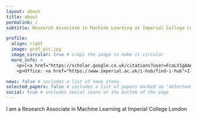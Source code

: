 ```yaml
---
layout: about
title: about
permalink: /
subtitle: Research Associate in Machine Learning at Imperial College London

profile:
  align: right
  image: prof_pic.jpg
  image_circular: true # crops the image to make it circular
  more_info: >
    <p>[<a href="https://scholar.google.co.uk/citations?user=FcaLV1gAAAAJ&hl=en">Google Scholar</a>]</p>
    <p>Office: <a href="https://www.imperial.ac.uk/i-hub/find-i-hub">I-HUB</a> Level 5</p>

news: false # includes a list of news items
selected_papers: false # includes a list of papers marked as "selected={true}"
social: true # includes social icons at the bottom of the page
---
```


I am a Research Associate in Machine Learning at Imperial College London

